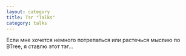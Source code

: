 ```yaml
---
layout: category
title: Тэг "Talks"
category: talks
---
```

Если мне хочется немного потрепаться или растечься мыслию по BTree, я ставлю этот тэг...